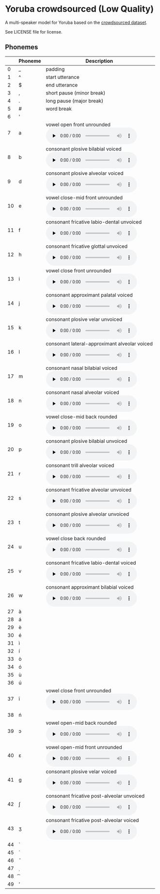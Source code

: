 # Yoruba crowdsourced (Low Quality)

A multi-speaker model for Yoruba based on the [crowdsourced dataset](https://www.openslr.org/86).

See LICENSE file for license.


## Phonemes

<table><thead><th>&nbsp;</th><th>Phoneme</th><th>Description</th></thead>
<tr>
<td> 0 </td>
<td> _ </td>
<td> padding </td>
</tr>
<tr>
<td> 1 </td>
<td> ^ </td>
<td> start utterance </td>
</tr>
<tr>
<td> 2 </td>
<td> $ </td>
<td> end utterance </td>
</tr>
<tr>
<td> 3 </td>
<td> , </td>
<td> short pause (minor break) </td>
</tr>
<tr>
<td> 4 </td>
<td> . </td>
<td> long pause (major break) </td>
</tr>
<tr>
<td> 5 </td>
<td> # </td>
<td> word break </td>
</tr>
<tr>
<td> 6 </td>
<td> ' </td>
<td>  </td>
</tr>
<tr>
<td> 7 </td>
<td> a </td>
<td> vowel open front unrounded<br /><audio controls preload="none" src="phonemes/open_front_unrounded_vowel.wav"></audio> </td>
</tr>
<tr>
<td> 8 </td>
<td> b </td>
<td> consonant plosive bilabial voiced<br /><audio controls preload="none" src="phonemes/voiced_bilabial_plosive.wav"></audio> </td>
</tr>
<tr>
<td> 9 </td>
<td> d </td>
<td> consonant plosive alveolar voiced<br /><audio controls preload="none" src="phonemes/voiced_alveolar_plosive.wav"></audio> </td>
</tr>
<tr>
<td> 10 </td>
<td> e </td>
<td> vowel close-mid front unrounded<br /><audio controls preload="none" src="phonemes/close-mid_front_unrounded_vowel.wav"></audio> </td>
</tr>
<tr>
<td> 11 </td>
<td> f </td>
<td> consonant fricative labio-dental unvoiced<br /><audio controls preload="none" src="phonemes/voiceless_labiodental_fricative.wav"></audio> </td>
</tr>
<tr>
<td> 12 </td>
<td> h </td>
<td> consonant fricative glottal unvoiced<br /><audio controls preload="none" src="phonemes/voiceless_glottal_fricative.wav"></audio> </td>
</tr>
<tr>
<td> 13 </td>
<td> i </td>
<td> vowel close front unrounded<br /><audio controls preload="none" src="phonemes/close_front_unrounded_vowel.wav"></audio> </td>
</tr>
<tr>
<td> 14 </td>
<td> j </td>
<td> consonant approximant palatal voiced<br /><audio controls preload="none" src="phonemes/palatal_approximant.wav"></audio> </td>
</tr>
<tr>
<td> 15 </td>
<td> k </td>
<td> consonant plosive velar unvoiced<br /><audio controls preload="none" src="phonemes/voiceless_velar_plosive.wav"></audio> </td>
</tr>
<tr>
<td> 16 </td>
<td> l </td>
<td> consonant lateral-approximant alveolar voiced<br /><audio controls preload="none" src="phonemes/alveolar_lateral_approximant.wav"></audio> </td>
</tr>
<tr>
<td> 17 </td>
<td> m </td>
<td> consonant nasal bilabial voiced<br /><audio controls preload="none" src="phonemes/bilabial_nasal.wav"></audio> </td>
</tr>
<tr>
<td> 18 </td>
<td> n </td>
<td> consonant nasal alveolar voiced<br /><audio controls preload="none" src="phonemes/alveolar_nasal.wav"></audio> </td>
</tr>
<tr>
<td> 19 </td>
<td> o </td>
<td> vowel close-mid back rounded<br /><audio controls preload="none" src="phonemes/close-mid_back_rounded_vowel.wav"></audio> </td>
</tr>
<tr>
<td> 20 </td>
<td> p </td>
<td> consonant plosive bilabial unvoiced<br /><audio controls preload="none" src="phonemes/voiceless_bilabial_plosive.wav"></audio> </td>
</tr>
<tr>
<td> 21 </td>
<td> r </td>
<td> consonant trill alveolar voiced<br /><audio controls preload="none" src="phonemes/alveolar_trill.wav"></audio> </td>
</tr>
<tr>
<td> 22 </td>
<td> s </td>
<td> consonant fricative alveolar unvoiced<br /><audio controls preload="none" src="phonemes/voiceless_alveolar_fricative.wav"></audio> </td>
</tr>
<tr>
<td> 23 </td>
<td> t </td>
<td> consonant plosive alveolar unvoiced<br /><audio controls preload="none" src="phonemes/voiceless_alveolar_plosive.wav"></audio> </td>
</tr>
<tr>
<td> 24 </td>
<td> u </td>
<td> vowel close back rounded<br /><audio controls preload="none" src="phonemes/close_back_rounded_vowel.wav"></audio> </td>
</tr>
<tr>
<td> 25 </td>
<td> v </td>
<td> consonant fricative labio-dental voiced<br /><audio controls preload="none" src="phonemes/voiced_labiodental_fricative.wav"></audio> </td>
</tr>
<tr>
<td> 26 </td>
<td> w </td>
<td> consonant approximant bilabial voiced<br /><audio controls preload="none" src="phonemes/voiced_bilabial_approximant.wav"></audio> </td>
</tr>
<tr>
<td> 27 </td>
<td> à </td>
<td>  </td>
</tr>
<tr>
<td> 28 </td>
<td> á </td>
<td>  </td>
</tr>
<tr>
<td> 29 </td>
<td> è </td>
<td>  </td>
</tr>
<tr>
<td> 30 </td>
<td> é </td>
<td>  </td>
</tr>
<tr>
<td> 31 </td>
<td> ì </td>
<td>  </td>
</tr>
<tr>
<td> 32 </td>
<td> í </td>
<td>  </td>
</tr>
<tr>
<td> 33 </td>
<td> ò </td>
<td>  </td>
</tr>
<tr>
<td> 34 </td>
<td> ó </td>
<td>  </td>
</tr>
<tr>
<td> 35 </td>
<td> ù </td>
<td>  </td>
</tr>
<tr>
<td> 36 </td>
<td> ú </td>
<td>  </td>
</tr>
<tr>
<td> 37 </td>
<td> ĩ </td>
<td> vowel close front unrounded<br /><audio controls preload="none" src="phonemes/close_front_unrounded_vowel.wav"></audio> </td>
</tr>
<tr>
<td> 38 </td>
<td> ń </td>
<td>  </td>
</tr>
<tr>
<td> 39 </td>
<td> ɔ </td>
<td> vowel open-mid back rounded<br /><audio controls preload="none" src="phonemes/open-mid_back_rounded_vowel.wav"></audio> </td>
</tr>
<tr>
<td> 40 </td>
<td> ɛ </td>
<td> vowel open-mid front unrounded<br /><audio controls preload="none" src="phonemes/open-mid_front_unrounded_vowel.wav"></audio> </td>
</tr>
<tr>
<td> 41 </td>
<td> ɡ </td>
<td> consonant plosive velar voiced<br /><audio controls preload="none" src="phonemes/voiced_velar_plosive.wav"></audio> </td>
</tr>
<tr>
<td> 42 </td>
<td> ʃ </td>
<td> consonant fricative post-alveolar unvoiced<br /><audio controls preload="none" src="phonemes/voiceless_postalveolar_fricative.wav"></audio> </td>
</tr>
<tr>
<td> 43 </td>
<td> ʒ </td>
<td> consonant fricative post-alveolar voiced<br /><audio controls preload="none" src="phonemes/voiced_postalveolar_fricative.wav"></audio> </td>
</tr>
<tr>
<td> 44 </td>
<td> ̀ </td>
<td>  </td>
</tr>
<tr>
<td> 45 </td>
<td> ́ </td>
<td>  </td>
</tr>
<tr>
<td> 46 </td>
<td> ̃ </td>
<td>  </td>
</tr>
<tr>
<td> 47 </td>
<td> ̣ </td>
<td>  </td>
</tr>
<tr>
<td> 48 </td>
<td> ͡ </td>
<td>  </td>
</tr>
<tr>
<td> 49 </td>
<td> ’ </td>
<td>  </td>
</tr>
</table>
